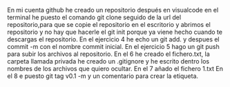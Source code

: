 En mi cuenta github he creado un repositorio después en visualcode en el terminal he puesto el comando git clone seguido de la url del repositorio,para que se copie el repositorio en el escritorio y abrimos el repositorio y no hay que hacerle el git init porque ya  viene hecho cuando te descargas el repositorio.
En el ejercicio 4 he echo un git add. y despues el commit -m con el nombre commit inicial.
En el ejercicio 5 hago un git push para subir los archivos al repositorio.
En el 6 he creado el fichero.txt, la carpeta llamada privada he creado un .gitignore y he escrito dentro los nombres de los archivos que quiero ocultar.
En el 7 añado el fichero 1.txt
En el 8 e puesto git tag v0.1 -m y un comentario para crear la etiqueta.
